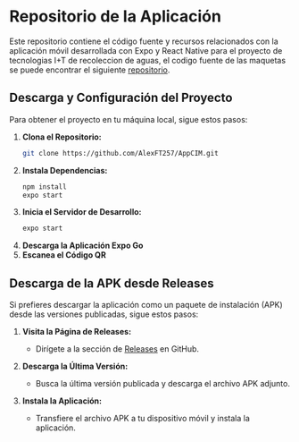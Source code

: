 # Repositorio de la Aplicación

Este repositorio contiene el código fuente y recursos relacionados con la aplicación móvil desarrollada con Expo y React Native para el proyecto de tecnologias I+T de recoleccion de aguas, el codigo fuente de las maquetas se puede encontrar el siguiente [repositorio](https://github.com/AlexFT257/ProyectoCIM).

## Descarga y Configuración del Proyecto

Para obtener el proyecto en tu máquina local, sigue estos pasos:
1. **Clona el Repositorio:**
   ```bash
   git clone https://github.com/AlexFT257/AppCIM.git
   ```
3. **Instala Dependencias:**
   ```bash
   npm install
   expo start
   ```
4. **Inicia el Servidor de Desarrollo:**
    ```bash
   expo start
   ```
5. **Descarga la Aplicación Expo Go**
6. **Escanea el Código QR**

## Descarga de la APK desde Releases

Si prefieres descargar la aplicación como un paquete de instalación (APK) desde las versiones publicadas, sigue estos pasos:

1. **Visita la Página de Releases:**
   - Dirígete a la sección de [Releases](https://github.com/AlexFT257/AppCIM/releases) en GitHub.

2. **Descarga la Última Versión:**
   - Busca la última versión publicada y descarga el archivo APK adjunto.

3. **Instala la Aplicación:**
   - Transfiere el archivo APK a tu dispositivo móvil y instala la aplicación.
